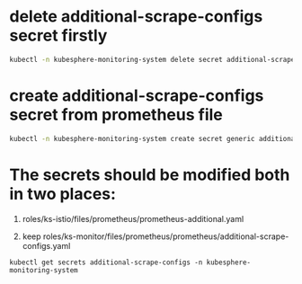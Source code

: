 # delete additional-scrape-configs secret firstly

```bash
kubectl -n kubesphere-monitoring-system delete secret additional-scrape-configs
```

# create additional-scrape-configs secret from prometheus file

```bash
kubectl -n kubesphere-monitoring-system create secret generic additional-scrape-configs --from-file=prometheus-additional.yaml
```

# The secrets should be modified both in two places:

1. roles/ks-istio/files/prometheus/prometheus-additional.yaml

2. keep roles/ks-monitor/files/prometheus/prometheus/additional-scrape-configs.yaml

`kubectl get secrets additional-scrape-configs -n kubesphere-monitoring-system`
